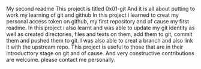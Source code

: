 My second readme
This project is titled 0x01-git
And it is all about putting to work my learning of git and github
In this project i learned to creat my personal access token on github, my first repository and of cause my first readme.
In this project i also learnt and was able to update my git identity as well as  created directories, files and texts on them, add them to git, commit them and pushed them to git. I was also able to creat a branch and also link it with the upstream repo.
This project is useful to those that are in their introducttory stage on git and of cause.
And very constructive contributions are welcome. please contact me personally.

